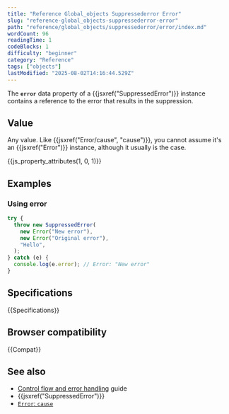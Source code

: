 ```yaml
---
title: "Reference Global_objects Suppressederror Error"
slug: "reference-global_objects-suppressederror-error"
path: "reference/global_objects/suppressederror/error/index.md"
wordCount: 96
readingTime: 1
codeBlocks: 1
difficulty: "beginner"
category: "Reference"
tags: ["objects"]
lastModified: "2025-08-02T14:16:44.529Z"
---
```



The **`error`** data property of a {{jsxref("SuppressedError")}} instance contains a reference to the error that results in the suppression.

## Value

Any value. Like {{jsxref("Error/cause", "cause")}}, you cannot assume it's an {{jsxref("Error")}} instance, although it usually is the case.

{{js_property_attributes(1, 0, 1)}}

## Examples

### Using error

```js
try {
  throw new SuppressedError(
    new Error("New error"),
    new Error("Original error"),
    "Hello",
  );
} catch (e) {
  console.log(e.error); // Error: "New error"
}
```

## Specifications

{{Specifications}}

## Browser compatibility

{{Compat}}

## See also

- [Control flow and error handling](/en-US/docs/Web/JavaScript/Guide/Control_flow_and_error_handling) guide
- {{jsxref("SuppressedError")}}
- [`Error`: `cause`](/en-US/docs/Web/JavaScript/Reference/Global_Objects/Error/cause)
